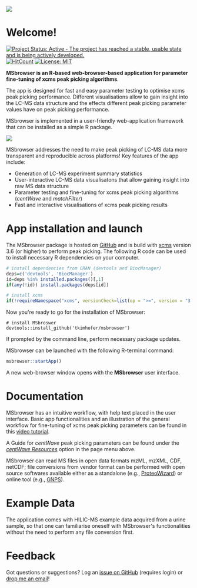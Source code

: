 ![](../imgs/logo_upd.png)

# Welcome!
[![Project Status: Active - The project has reached a stable, usable state and is being actively developed.](http://www.repostatus.org/badges/latest/active.svg)](http://www.repostatus.org/#active)
[![HitCount](http://hits.dwyl.io/tkimhofer/msbrowser.svg)](http://hits.dwyl.io/tkimhofer/msbrowser)
[![License: MIT](https://img.shields.io/badge/License-MIT-yellow.svg)](https://opensource.org/licenses/MIT)


**MSbrowser is an R-based web-browser-based application for parameter fine-tuning of xcms peak picking algorithms**. 


The app is designed for fast and easy parameter testing to optimise xcms peak picking performance. Different visualisations allow to gain insight into the LC-MS data structure and the effects different peak picking parameter values have on peak picking performance. 

MSbrowser is implemented in a user-friendly web-application framework that can be installed as a simple R package.


![](../../imgs/msbrowserGIF1.gif)

MSbrowser addresses the need to make peak picking of LC-MS data more transparent and reproducible across platforms! Key features of the app include:

- Generation of LC-MS experiment summary statistics 
- User-interactive LC-MS data visualisatons that allow gaining insight into raw MS data structure
- Parameter testing and fine-tuning for xcms peak picking algorithms (*centWave* and *matchFilter*)
- Fast and interactive visualisations of xcms peak picking results


# App installation and launch

The MSbrowser package is hosted on [GitHub](https://github.com/) and is build with [xcms](https://bioconductor.org/packages/release/bioc/html/xcms.html/) version 3.6 (or higher) to perform peak picking. The following R code can be used to install necessary R dependencies on your computer.

```R
# install dependencies from CRAN (devtools and BiocManager)
deps=c('devtools', 'BiocManager')
id=deps %in% installed.packages()[,1]
if(any(!id)) install.packages(deps[id])

# install xcms
if(!requireNamespace("xcms", versionCheck=list(op = ">=", version = "3.6"), quietly = T)){BiocManager::install('xcms')}
```

Now you're ready to go for the installation of MSbrowser:
```
# install MSbroswer
devtools::install_github('tkimhofer/msbrowser')
```
If prompted by the command line, perform necessary package updates.

MSbrowser can be launched with the following R-terminal command:

```R
msbrowser::startApp()
```
A new web-browser window opens with the **MSbrowser** user interface.




# Documentation 
MSbrowser has an intuitive workflow, with help text placed in the user interface. Basic app functionalities and an illustration of the general workflow for fine-tuning of xcms peak picking parameters can be found in this [video tutorial](https://vimeo.com/385203675/).

A Guide for *centWave* peak picking parameters can be found under the [*centWave Resources*](https://tkimhofer.github.io/msbrowser/articles/pars.html/) option in the page menu above. 

MSbrowser can read MS files in open data formats mzML, mzXML, CDF, netCDF; file conversions from vendor format can be performed with open source softwares available either as a standalone (e.g., [ProteoWizard](http://proteowizard.sourceforge.net/)) or online tool (e.g., [GNPS](https://gnps-quickstart.ucsd.edu/conversion)).

# Example Data
The application comes with HILIC-MS example data acquired from a urine sample, so that one can familiarise oneself with MSbrowser's functionalities without the need to perform any file conversion first.


# Feedback
Got questions or suggestions? Log an [issue on GitHub](https://github.com/tkimhofer/msbrowser/issues/) (requires login) or [drop me an email](mailto:torben.kimhofer@murdoch.edu.au?subject=[MSbrwoser]%20Source%20Han%20Sans)!
